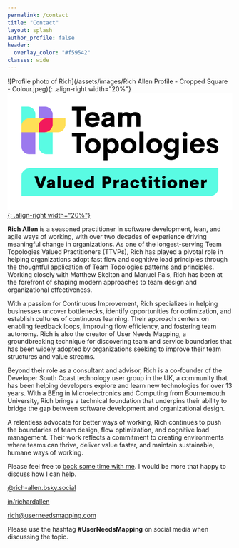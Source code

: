 ```yaml
---
permalink: /contact
title: "Contact"
layout: splash
author_profile: false
header: 
  overlay_color: "#f59542"
classes: wide
---
```


![Profile photo of Rich](/assets/images/Rich Allen Profile - Cropped Square - Colour.jpeg){: .align-right width="20%"}
[![Team Topologies Valued Practitioner](/assets/images/teamtopologies-2021-TTVP-colour-blacktext-sm.png){: .align-right width="20%"}](https://teamtopologies.com/all-ttvp/rich-allen-ttvp)

**Rich Allen** is a seasoned practitioner in software development, lean, and agile ways of working, with over two decades of experience driving meaningful change in organizations. As one of the longest-serving Team Topologies Valued Practitioners (TTVPs), Rich has played a pivotal role in helping organizations adopt fast flow and cognitive load principles through the thoughtful application of Team Topologies patterns and principles. Working closely with Matthew Skelton and Manuel Pais, Rich has been at the forefront of shaping modern approaches to team design and organizational effectiveness.

With a passion for Continuous Improvement, Rich specializes in helping businesses uncover bottlenecks, identify opportunities for optimization, and establish cultures of continuous learning. Their approach centers on enabling feedback loops, improving flow efficiency, and fostering team autonomy. Rich is also the creator of User Needs Mapping, a groundbreaking technique for discovering team and service boundaries that has been widely adopted by organizations seeking to improve their team structures and value streams.

Beyond their role as a consultant and advisor, Rich is a co-founder of the Developer South Coast technology user group in the UK, a community that has been helping developers explore and learn new technologies for over 13 years. With a BEng in Microelectronics and Computing from Bournemouth University, Rich brings a technical foundation that underpins their ability to bridge the gap between software development and organizational design.

A relentless advocate for better ways of working, Rich continues to push the boundaries of team design, flow optimization, and cognitive load management. Their work reflects a commitment to creating environments where teams can thrive, deliver value faster, and maintain sustainable, humane ways of working.

Please feel free to [book some time with me](https://app.reclaim.ai/m/richard-allen/high-priority-meeting). I would be more that happy to discuss how I can help.

<i class="fa-brands fa-bluesky" title="Blue Sky"></i>
[@rich-allen.bsky.social](https://bsky.app/profile/rich-allen.bsky.social)

<i class="fa-brands fa-linkedin" title="LinkedIn"></i>
[in/richardallen](https://www.linkedin.com/in/richardallen/)  

<i class="fas fa-envelope" title="Email"></i>
[rich@userneedsmapping.com](mailto:rich@userneedsmapping.com)

Please use the hashtag **#UserNeedsMapping** on social media when discussing the topic.
